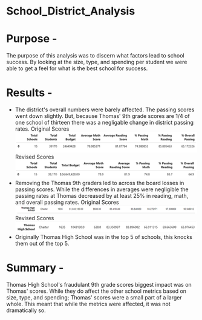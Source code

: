 # School_District_Analysis
# Purpose - 
The purpose of this analysis was to discern what factors lead to school success. By looking at the
size, type, and spending per student we were able to get a feel for what is the best school for success.

# Results -
* The district's overall numbers were barely affected. The passing scores went down slightly. But, because Thomas' 9th grade scores are 1/4 of one school of thirteen there was a negligable change in district passing rates.
Original Scores
![Original](https://github.com/peterthepage/School_District_Analysis/blob/main/Resources/originaldistrict.PNG)
Revised Scores
![Revised](https://github.com/peterthepage/School_District_Analysis/blob/main/Resources/district_summary.PNG)
* Removing the Thomas 9th graders led to across the board losses in passing scores. While the differences in averages
were negligible the passing rates at Thomas decreased by at least 25% in reading, math, and overall passing rates.
Original Scores
![Original](https://github.com/peterthepage/School_District_Analysis/blob/main/Resources/thomas_original.PNG)
Revised Scores
![Revised](https://github.com/peterthepage/School_District_Analysis/blob/main/Resources/Thomas_revised.PNG)
* Originally Thomas High School was in the top 5 of schools, this knocks them out of the top 5.
# Summary - 
Thomas High School's fraudulant 9th grade scores biggest impact was on Thomas' scores. While they do affect the other school metrics based on size, type, and spending; Thomas' scores were a small part of a larger whole. This meant that while the metrics were affected, it was not dramatically so.
